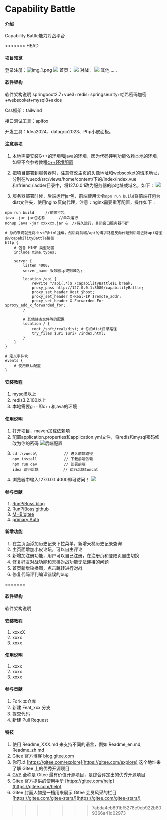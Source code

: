 # Capability Battle

#### 介绍
Capability Battle能力对战平台

<<<<<<< HEAD
#### 项目预览
登录注册：![img_1.png](img_1.png)
![](readme_img/img_2.png)
首页：
![](readme_img/img_3.png)
对战：
![](readme_img/img_4.png)
其他......
#### 软件架构
软件架构说明
springboot2.7+vue3+redis+springseurity+哈希密码加密+webscoket+mysql8+axios

Css框架：tailwind

接口测试工具：apifox

开发工具：Idea2024、datagrip2023、Php小皮面板。
#### 注意事项
1. 本地需要安装G++的环境和java的环境，因为代码评判功能依赖本地的环境，如果不会参考教程[c++环境配置](https://www.cnblogs.com/wongdzoendzi/p/18236247)

2. 把项目部署到服务器时，注意修改主页的头像地址和webscoket的请求地址，分别在/vuecd/src/views/home/content/下的/index/index.vue和/friend,/ladder目录中，将127.0.0.1改为服务器的ip地址或域名，如下：
  ![](img.png)

3. 服务器部署时候，后端运行jar包，前端使用命令`npm run build`将前端打包为dist文件夹，使用nginx反向代理，注意：nginx需要重写配置，操作如下：

  ```shell
  npm run build		//前端打包
  java -jar jar包名称		//单次运行
  nohup Java -jar xxxxxx.jar &  //持久运行，关闭窗口服务器不断
  ```

  ```nginx
  # 总的来说就是将dist的html挂载，然后将前端/api的请求路径反向代理到后端去除api路径的/capabilityBattle路径
  http {
      # 包含 MIME 类型配置
      include mime.types;
  
      server {
          listen 4000;
          server_name 服务器ip或则域名;
  
          location /api {
              rewrite ^/api(.*)$ /capabilityBattle$1 break;
              proxy_pass http://127.0.0.1:8080/capabilityBattle;
              proxy_set_header Host $host;
              proxy_set_header X-Real-IP $remote_addr;
              proxy_set_header X-Forwarded-For $proxy_add_x_forwarded_for;
          }
  
          # 其他静态文件等的配置
          location / {
              root /soft/real/dist; # 你的dist目录路径
              try_files $uri $uri/ /index.html;
          }
      }
  }
  
  # 定义事件块
  events {
      # 使用默认配置
  }
  
  ```

#### 安装教程

1.  mysql8以上
2.  redis3.2.100以上
3.  本地需要g++即c++和java的环境

#### 使用说明

1.  打开项目，maven加载依赖项
2.  配置application.properties和application.yml文件，将redis和mysql密码修改为你的密码
![后端配置](readme_img/img_1.png)
3. ```shell
   cd .\vuecb\            // 进入前端路径
   npm install            // 下载前端依赖
   npm run dev            // 部署前端
   idea 运行后端           // 运行后端tomcat
   ```
4. 浏览器中输入127.0.0.1:4000即可访问！
![](readme_img/img_2.png)
#### 参与贡献

1.  [RunPiBoss'blog](https://lxpstar.top/)
2.  [RunPiBoss'github](https://github.com/RunPiBoss)
3.  [MHB'gitee](https://gitee.com/nmu_hbin/capability-battle)
4.  [primary Auth](https://gitee.com/aaaaysy/capability-battle)



#### 新增功能
1. 在主页面添加历史记录下拉菜单，新增天梯历史记录查询
2. 主页面增加小皮论坛，可以自由评论
3. 新增加注册功能，用户可以自己注册，在注册页和登陆页自由切换
4. 修复好友对战功能和天梯对战功能无法连接的问题
5. 首页新增轮播图，点击跳转进行对战
6. 修复代码评判编译错误的bug

=======
#### 软件架构
软件架构说明


#### 安装教程

1.  xxxxX
2.  xxxx
3.  xxxx

#### 使用说明

1.  xxxx
2.  xxxx
3.  xxxx

#### 参与贡献

1.  Fork 本仓库
2.  新建 Feat_xxx 分支
3.  提交代码
4.  新建 Pull Request


#### 特技

1.  使用 Readme\_XXX.md 来支持不同的语言，例如 Readme\_en.md, Readme\_zh.md
2.  Gitee 官方博客 [blog.gitee.com](https://blog.gitee.com)
3.  你可以 [https://gitee.com/explore](https://gitee.com/explore) 这个地址来了解 Gitee 上的优秀开源项目
4.  [GVP](https://gitee.com/gvp) 全称是 Gitee 最有价值开源项目，是综合评定出的优秀开源项目
5.  Gitee 官方提供的使用手册 [https://gitee.com/help](https://gitee.com/help)
6.  Gitee 封面人物是一档用来展示 Gitee 会员风采的栏目 [https://gitee.com/gitee-stars/](https://gitee.com/gitee-stars/)
>>>>>>> 7abda4eb891bf5278e9eb922b809366a41d02973
